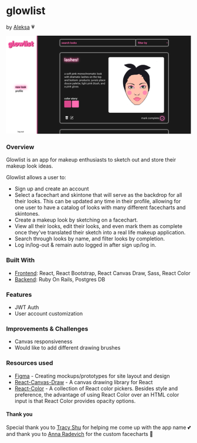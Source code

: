 # glowlist #
by [Aleksa](https://github.com/aleksarad) 💗

<kbd>
    <img src="src/images/glowlistfeed1.png">
</kbd>

### Overview ###

Glowlist is an app for makeup enthusiasts to sketch out and store their makeup look ideas.

Glowlist allows a user to:
* Sign up and create an account
* Select a facechart and skintone that will serve as the backdrop for all their looks. This can be updated any time in their profile, allowing for one user to have a catalog of looks with many different facecharts and skintones.
* Create a makeup look by sketching on a facechart.
* View all their looks, edit their looks, and even mark them as complete once they've translated their sketch into a real life makeup application.
* Search through looks by name, and filter looks by completion.
* Log in/log-out & remain auto logged in after sign up/log in.


### Built With ###
* [Frontend](https://github.com/aleksarad/glowlist-frontend): React, React Bootstrap, React Canvas Draw, Sass, React Color
* [Backend](https://github.com/aleksarad/glowlist-backend): Ruby On Rails, Postgres DB

### Features ###
* JWT Auth
* User account customization

### Improvements & Challenges ###
* Canvas responsiveness
* Would like to add different drawing brushes

### Resources used ###
* [Figma](https://www.figma.com/) - Creating mockups/prototypes for site layout and design
* [React-Canvas-Draw](https://github.com/embiem/react-canvas-draw) - A canvas drawing library for React
* [React-Color](https://casesandberg.github.io/react-color/) - A collection of React color pickers. Besides style and preference, the advantage of using React Color over an HTML color input is that React Color provides opacity options.

#### Thank you ####
Special thank you to [Tracy Shu](https://www.linkedin.com/in/tracy-shu-07354b48/) for helping me come up with the app name 💕
and thank you to [Anna Radevich](https://anna-radevich.herokuapp.com/) for the custom facecharts 💓

